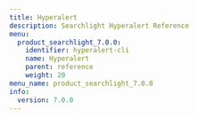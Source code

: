 ```yaml
---
title: Hyperalert
description: Searchlight Hyperalert Reference
menu:
  product_searchlight_7.0.0:
    identifier: hyperalert-cli
    name: Hyperalert
    parent: reference
    weight: 20
menu_name: product_searchlight_7.0.0
info:
  version: 7.0.0
---
```


